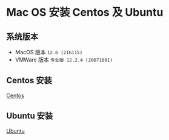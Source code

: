 # Mac OS 安装 Centos 及 Ubuntu

## 系统版本

- MacOS 版本 `12.6 (21G115)`
- VMWare 版本 `专业版 12.2.4 (20071091)`

## Centos 安装

[Centos](./doc/centos.md)

## Ubuntu 安装

[Ubuntu](./doc/ubuntu.md)
